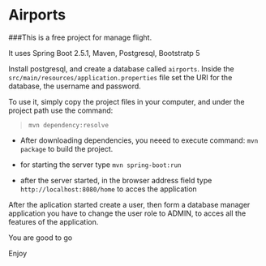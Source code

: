 # Airports

###This is a free project for manage flight.

It uses Spring Boot 2.5.1, Maven, Postgresql, Bootstratp 5

Install postgresql, and create a database called `airports`.
Inside the `src/main/resources/application.properties` file set the URI for the database, the username and password.

To use it, simply copy the project files in your computer, and under the project path use the command:
  
> `mvn dependency:resolve`

- After downloading dependencies, you neeed to execute command:
`mvn package`
to build the project.

- for starting the server type `mvn spring-boot:run `
- after the server started, in the browser address field type `http://localhost:8080/home` to acces the application

After the aplication started create a user, then form a database manager application you have to change the user role to ADMIN, to acces all the features of the application.

You are good to go

Enjoy 